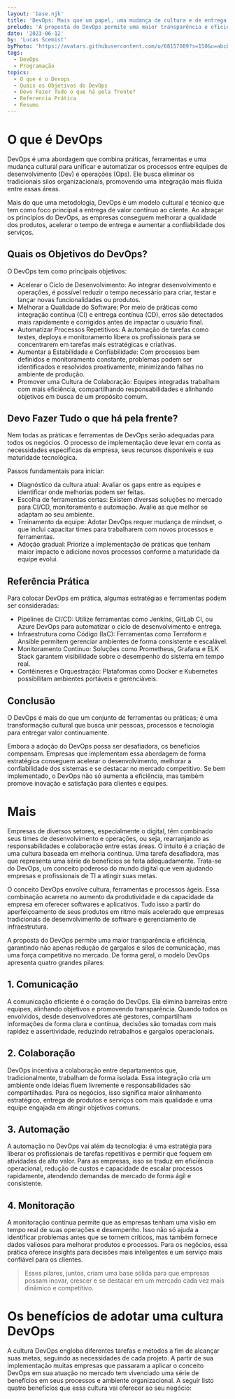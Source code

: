 ```yaml
---
layout: 'base.njk'
title: 'DevOps: Mais que um papel, uma mudança de cultura e de entrega de valor'
prelude: 'A proposta do DevOps permite uma maior transparência e eficiência, garantindo não apenas redução de gargalos e silos de comunicação, mas uma força competitiva no mercado. De forma geral, o modelo DevOps apresenta quatro grandes pilares'
date: '2023-06-12'
by: 'Lucas Scemist'
byPhoto: 'https://avatars.githubusercontent.com/u/68157089?s=150&u=abcbbc919c91cf2cd6f4bc5cb11c6db02c5f8a48&v=4'
tags:
  - DevOps
  - Programação
topics:
  - O que é o Devops
  - Quais os Objetivos do DevOps
  - Devo Fazer Tudo o que há pela frente?
  - Referencia Prática
  - Resumo
---
```


# O que é DevOps

DevOps é uma abordagem que combina práticas, ferramentas e uma mudança cultural para unificar e automatizar os processos entre equipes de desenvolvimento (Dev) e operações (Ops). Ele busca eliminar os tradicionais silos organizacionais, promovendo uma integração mais fluida entre essas áreas.

Mais do que uma metodologia, DevOps é um modelo cultural e técnico que tem como foco principal a entrega de valor contínuo ao cliente. Ao abraçar os princípios do DevOps, as empresas conseguem melhorar a qualidade dos produtos, acelerar o tempo de entrega e aumentar a confiabilidade dos serviços.

## Quais os Objetivos do DevOps?

O DevOps tem como principais objetivos:

- Acelerar o Ciclo de Desenvolvimento: Ao integrar desenvolvimento e operações, é possível reduzir o tempo necessário para criar, testar e lançar novas funcionalidades ou produtos.
- Melhorar a Qualidade do Software: Por meio de práticas como integração contínua (CI) e entrega contínua (CD), erros são detectados mais rapidamente e corrigidos antes de impactar o usuário final.
- Automatizar Processos Repetitivos: A automação de tarefas como testes, deploys e monitoramento libera os profissionais para se concentrarem em tarefas mais estratégicas e criativas.
- Aumentar a Estabilidade e Confiabilidade: Com processos bem definidos e monitoramento constante, problemas podem ser identificados e resolvidos proativamente, minimizando falhas no ambiente de produção.
- Promover uma Cultura de Colaboração: Equipes integradas trabalham com mais eficiência, compartilhando responsabilidades e alinhando objetivos em busca de um propósito comum.

## Devo Fazer Tudo o que há pela frente?

Nem todas as práticas e ferramentas de DevOps serão adequadas para todos os negócios. O processo de implementação deve levar em conta as necessidades específicas da empresa, seus recursos disponíveis e sua maturidade tecnológica.

Passos fundamentais para iniciar:

- Diagnóstico da cultura atual: Avaliar os gaps entre as equipes e identificar onde melhorias podem ser feitas.
- Escolha de ferramentas certas: Existem diversas soluções no mercado para CI/CD, monitoramento e automação. Avalie as que melhor se adaptam ao seu ambiente.
- Treinamento da equipe: Adotar DevOps requer mudança de mindset, o que inclui capacitar times para trabalharem com novos processos e ferramentas.
- Adoção gradual: Priorize a implementação de práticas que tenham maior impacto e adicione novos processos conforme a maturidade da equipe evolui.

## Referência Prática

Para colocar DevOps em prática, algumas estratégias e ferramentas podem ser consideradas:

- Pipelines de CI/CD: Utilize ferramentas como Jenkins, GitLab CI, ou Azure DevOps para automatizar o ciclo de desenvolvimento e entrega.
- Infraestrutura como Código (IaC): Ferramentas como Terraform e Ansible permitem gerenciar ambientes de forma consistente e escalável.
- Monitoramento Contínuo: Soluções como Prometheus, Grafana e ELK Stack garantem visibilidade sobre o desempenho do sistema em tempo real.
- Contêineres e Orquestração: Plataformas como Docker e Kubernetes possibilitam ambientes portáveis e gerenciáveis.

## Conclusão

O DevOps é mais do que um conjunto de ferramentas ou práticas; é uma transformação cultural que busca unir pessoas, processos e tecnologia para entregar valor continuamente.

Embora a adoção do DevOps possa ser desafiadora, os benefícios compensam. Empresas que implementam essa abordagem de forma estratégica conseguem acelerar o desenvolvimento, melhorar a confiabilidade dos sistemas e se destacar no mercado competitivo. Se bem implementado, o DevOps não só aumenta a eficiência, mas também promove inovação e satisfação para clientes e equipes.

# Mais

Empresas de diversos setores, especialmente o digital, têm combinado seus times de desenvolvimento e operações, ou seja, rearranjando as responsabilidades e colaboração entre estas áreas. O intuito é a criação de uma cultura baseada em melhoria contínua. Uma tarefa desafiadora, mas que representa uma série de benefícios se feita adequadamente. Trata-se do DevOps, um conceito poderoso do mundo digital que vem ajudando empresas e profissionais de TI a atingir suas metas.

O conceito DevOps envolve cultura, ferramentas e processos ágeis. Essa combinação acarreta no aumento da produtividade e da capacidade da empresa em oferecer softwares e aplicativos. Tudo isso a partir do aperfeiçoamento de seus produtos em ritmo mais acelerado que empresas tradicionais de desenvolvimento de software e gerenciamento de infraestrutura.

A proposta do DevOps permite uma maior transparência e eficiência, garantindo não apenas redução de gargalos e silos de comunicação, mas uma força competitiva no mercado. De forma geral, o modelo DevOps apresenta quatro grandes pilares:

## 1. Comunicação

A comunicação eficiente é o coração do DevOps. Ela elimina barreiras entre equipes, alinhando objetivos e promovendo transparência. Quando todos os envolvidos, desde desenvolvedores até gestores, compartilham informações de forma clara e contínua, decisões são tomadas com mais rapidez e assertividade, reduzindo retrabalhos e gargalos operacionais.

## 2. Colaboração

DevOps incentiva a colaboração entre departamentos que, tradicionalmente, trabalham de forma isolada. Essa integração cria um ambiente onde ideias fluem livremente e responsabilidades são compartilhadas. Para os negócios, isso significa maior alinhamento estratégico, entrega de produtos e serviços com mais qualidade e uma equipe engajada em atingir objetivos comuns.

## 3. Automação

A automação no DevOps vai além da tecnologia: é uma estratégia para liberar os profissionais de tarefas repetitivas e permitir que foquem em atividades de alto valor. Para as empresas, isso se traduz em eficiência operacional, redução de custos e capacidade de escalar processos rapidamente, atendendo demandas de mercado de forma ágil e consistente.

## 4. Monitoração

A monitoração contínua permite que as empresas tenham uma visão em tempo real de suas operações e desempenho. Isso não só ajuda a identificar problemas antes que se tornem críticos, mas também fornece dados valiosos para melhorar produtos e processos. Para os negócios, essa prática oferece insights para decisões mais inteligentes e um serviço mais confiável para os clientes.

> Esses pilares, juntos, criam uma base sólida para que empresas possam inovar, crescer e se destacar em um mercado cada vez mais dinâmico e competitivo.

# Os benefícios de adotar uma cultura DevOps

A cultura DevOps engloba diferentes tarefas e métodos a fim de alcançar suas metas, seguindo as necessidades de cada projeto. A partir de sua implementação muitas empresas que passaram a aplicar o conceito DevOps em sua atuação no mercado tem vivenciado uma série de benefícios em seus processos e ambiente organizacional. A seguir listo quatro benefícios que essa cultura vai oferecer ao seu negócio:
